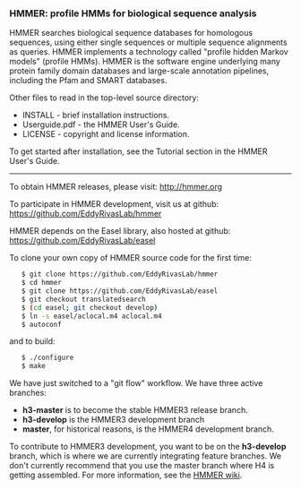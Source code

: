 ### **HMMER: profile HMMs for biological sequence analysis**

HMMER searches biological sequence databases for homologous sequences,
using either single sequences or multiple sequence alignments as
queries. HMMER implements a technology called "profile hidden Markov
models" (profile HMMs). HMMER is the software engine underlying many
protein family domain databases and large-scale annotation pipelines,
including the Pfam and SMART databases.

Other files to read in the top-level source directory:

  * INSTALL -  brief installation instructions.
  * Userguide.pdf - the HMMER User's Guide.
  * LICENSE - copyright and license information.

To get started after installation, see the Tutorial section in the
HMMER User's Guide.

________________________________________________________________

To obtain HMMER releases, please visit:  http://hmmer.org

To participate in HMMER development, visit us at github: https://github.com/EddyRivasLab/hmmer

HMMER depends on the Easel library, also hosted at github:  https://github.com/EddyRivasLab/easel

To clone your own copy of HMMER source code for the first time:

```bash
   $ git clone https://github.com/EddyRivasLab/hmmer
   $ cd hmmer
   $ git clone https://github.com/EddyRivasLab/easel
   $ git checkout translatedsearch
   $ (cd easel; git checkout develop)
   $ ln -s easel/aclocal.m4 aclocal.m4
   $ autoconf
```

and to build:

```bash
   $ ./configure
   $ make
```

We have just switched to a "git flow" workflow. We have three active branches:
 * **h3-master** is to become the stable HMMER3 release branch. 
 * **h3-develop** is the HMMER3 development branch
 * **master**, for historical reasons, is the HMMER4 development branch.

To contribute to HMMER3 development, you want to be on the
**h3-develop** branch, which is where we are currently integrating
feature branches. We don't currently recommend that you use the master
branch where H4 is getting assembled. For more information, see the
[HMMER wiki](https://github.com/EddyRivasLab/hmmer/wiki).


